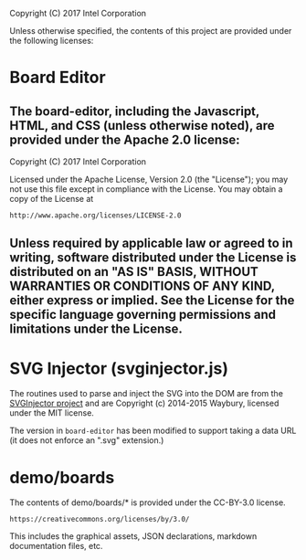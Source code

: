Copyright (C) 2017 Intel Corporation

Unless otherwise specified, the contents of this project are
provided under the following licenses:


# Board Editor

The board-editor, including the Javascript, HTML, and CSS
(unless otherwise noted), are provided under the Apache 2.0
license:
---
Copyright (C) 2017 Intel Corporation

Licensed under the Apache License, Version 2.0 (the "License");
you may not use this file except in compliance with the License.
You may obtain a copy of the License at

    http://www.apache.org/licenses/LICENSE-2.0

Unless required by applicable law or agreed to in writing, software
distributed under the License is distributed on an "AS IS" BASIS,
WITHOUT WARRANTIES OR CONDITIONS OF ANY KIND, either express or implied.
See the License for the specific language governing permissions and
limitations under the License.
---

# SVG Injector (svginjector.js)

The routines used to parse and inject the SVG into the DOM are from
the [SVGInjector project](https://github.com/iconic/SVGInjector) and
are Copyright (c) 2014-2015 Waybury, licensed under the MIT license.

The version in `board-editor` has been modified to support taking
a data URL (it does not enforce an ".svg" extension.)

# demo/boards

The contents of demo/boards/* is provided under the CC-BY-3.0 license.

    https://creativecommons.org/licenses/by/3.0/

This includes the graphical assets, JSON declarations, markdown
documentation files, etc.

